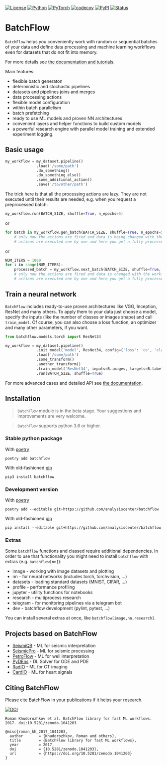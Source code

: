 [![License](https://img.shields.io/github/license/analysiscenter/batchflow.svg)](https://www.apache.org/licenses/LICENSE-2.0)
[![Python](https://img.shields.io/badge/python-3.6-blue.svg)](https://python.org)
[![PyTorch](https://img.shields.io/badge/PyTorch-1.7-orange.svg)](https://pytorch.org)
[![codecov](https://codecov.io/gh/analysiscenter/batchflow/branch/master/graph/badge.svg)](https://codecov.io/gh/analysiscenter/batchflow)
[![PyPI](https://badge.fury.io/py/batchflow.svg)](https://badge.fury.io/py/batchflow)
[![Status](https://github.com/analysiscenter/batchflow/workflows/status/badge.svg)](https://github.com/analysiscenter/batchflow/actions?query=workflow%3Astatus)


# BatchFlow

`BatchFlow` helps you conveniently work with random or sequential batches of your data
and define data processing and machine learning workflows even for datasets that do not fit into memory.

For more details see [the documentation and tutorials](https://analysiscenter.github.io/batchflow/).

Main features:
- flexible batch generaton
- deterministic and stochastic pipelines
- datasets and pipelines joins and merges
- data processing actions
- flexible model configuration
- within batch parallelism
- batch prefetching
- ready to use ML models and proven NN architectures
- convenient layers and helper functions to build custom models
- a powerful research engine with parallel model training and extended experiment logging.

## Basic usage

```python
my_workflow = my_dataset.pipeline()
              .load('/some/path')
              .do_something()
              .do_something_else()
              .some_additional_action()
              .save('/to/other/path')
```
The trick here is that all the processing actions are lazy. They are not executed until their results are needed, e.g. when you request a preprocessed batch:
```python
my_workflow.run(BATCH_SIZE, shuffle=True, n_epochs=5)
```
or
```python
for batch in my_workflow.gen_batch(BATCH_SIZE, shuffle=True, n_epochs=5):
    # only now the actions are fired and data is being changed with the workflow defined earlier
    # actions are executed one by one and here you get a fully processed batch
```
or
```python
NUM_ITERS = 1000
for i in range(NUM_ITERS):
    processed_batch = my_workflow.next_batch(BATCH_SIZE, shuffle=True, n_epochs=None)
    # only now the actions are fired and data is changed with the workflow defined earlier
    # actions are executed one by one and here you get a fully processed batch
```


## Train a neural network
`BatchFlow` includes ready-to-use proven architectures like VGG, Inception, ResNet and many others.
To apply them to your data just choose a model, specify the inputs (like the number of classes or images shape)
and call `train_model`. Of course, you can also choose a loss function, an optimizer and many other parameters, if you want.
```python
from batchflow.models.torch import ResNet34

my_workflow = my_dataset.pipeline()
              .init_model('model', ResNet34, config={'loss': 'ce', 'classes': 10})
              .load('/some/path')
              .some_transform()
              .another_transform()
              .train_model('ResNet34', inputs=B.images, targets=B.labels)
              .run(BATCH_SIZE, shuffle=True)
```

For more advanced cases and detailed API see [the documentation](https://analysiscenter.github.io/batchflow/).


## Installation

> `BatchFlow` module is in the beta stage. Your suggestions and improvements are very welcome.

> `BatchFlow` supports python 3.6 or higher.

### Stable python package

With [poetry](https://python-poetry.org/)
```
poetry add batchflow
```

With old-fashioned [pip](https://pip.pypa.io/en/stable/)
```
pip3 install batchflow
```

### Development version

With [poetry](https://python-poetry.org/)
```
poetry add --editable git+https://github.com/analysiscenter/batchflow
```

With old-fashioned [pip](https://pip.pypa.io/en/stable/)
```
pip install --editable git+https://github.com/analysiscenter/batchflow
```

### Extras
Some `batchflow` functions and classed require additional dependencies.
In order to use that functionality you might need to install `batchflow` with extras (e.g. `batchflow[nn]`):

- image - working with image datasets and plotting
- nn - for neural networks (includes torch, torchvision, ...)
- datasets - loading standard datasets (MNIST, CIFAR, ...)
- profile - performance profiling
- jupyter - utility functions for notebooks
- research - multiprocess research
- telegram - for monitoring pipelines via a telegram bot
- dev - batchflow development (pylint, pytest, ...)

You can install several extras at once, like `batchflow[image,nn,research]`.


## Projects based on BatchFlow
- [SeismiQB](https://github.com/gazprom-neft/seismiqb) - ML for seismic interpretation
- [SeismicPro](https://github.com/gazprom-neft/SeismicPro) - ML for seismic processing
- [PetroFlow](https://github.com/gazprom-neft/petroflow) - ML for well interpretation
- [PyDEns](https://github.com/analysiscenter/pydens) - DL Solver for ODE and PDE
- [RadIO](https://github.com/analysiscenter/radio) - ML for CT imaging
- [CardIO](https://github.com/analysiscenter/cardio) - ML for heart signals


## Citing BatchFlow
Please cite BatchFlow in your publications if it helps your research.

[![DOI](https://zenodo.org/badge/DOI/10.5281/zenodo.1041203.svg)](https://doi.org/10.5281/zenodo.1041203)

```
Roman Khudorozhkov et al. BatchFlow library for fast ML workflows. 2017. doi:10.5281/zenodo.1041203
```

```
@misc{roman_kh_2017_1041203,
  author       = {Khudorozhkov, Roman and others},
  title        = {BatchFlow library for fast ML workflows},
  year         = 2017,
  doi          = {10.5281/zenodo.1041203},
  url          = {https://doi.org/10.5281/zenodo.1041203}
}
```
